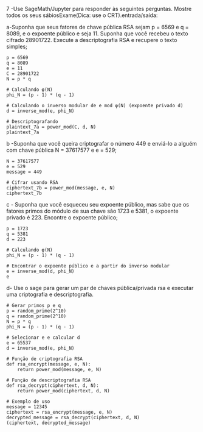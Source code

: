 7 -Use  SageMath/Jupyter  para  responder  às  seguintes  perguntas.  Mostre  todos  os  seus  sábiosExame(Dica:  use  o  CRT).entrada/saída:

a-Suponha  que  seus  fatores  de  chave  pública  RSA  sejam  p  =  6569  e  q  =  8089,  e  o  expoente  público  e  seja  11. Suponha  que  você  recebeu  o  texto  cifrado  28901722.  Execute  a  descriptografia  RSA  e  recupere  o  texto  simples;

```
p = 6569
q = 8089
e = 11
C = 28901722
N = p * q

# Calculando φ(N)
phi_N = (p - 1) * (q - 1)

# Calculando o inverso modular de e mod φ(N) (expoente privado d)
d = inverse_mod(e, phi_N)

# Descriptografando
plaintext_7a = power_mod(C, d, N)
plaintext_7a

```

b -Suponha  que  você  queira  criptografar  o  número  449  e  enviá-lo  a  alguém  com  chave  pública N  =  37617577  e  e  =  529;

```
N = 37617577
e = 529
message = 449

# Cifrar usando RSA
ciphertext_7b = power_mod(message, e, N)
ciphertext_7b

```

c - Suponha  que  você  esqueceu  seu  expoente  público,  mas  sabe  que  os  fatores  primos  do  módulo  de  sua  chave são  1723  e  5381,  o  expoente  privado  é  223.  Encontre  o  expoente  público;

```
p = 1723
q = 5381
d = 223

# Calculando φ(N)
phi_N = (p - 1) * (q - 1)

# Encontrar o expoente público e a partir do inverso modular
e = inverse_mod(d, phi_N)
e

```

d- Use  o  sage  para  gerar  um  par  de  chaves  pública/privada  rsa  e  executar  uma  criptografia  e  descriptografia.

```
# Gerar primos p e q
p = random_prime(2^10)
q = random_prime(2^10)
N = p * q
phi_N = (p - 1) * (q - 1)

# Selecionar e e calcular d
e = 65537
d = inverse_mod(e, phi_N)

# Função de criptografia RSA
def rsa_encrypt(message, e, N):
    return power_mod(message, e, N)

# Função de descriptografia RSA
def rsa_decrypt(ciphertext, d, N):
    return power_mod(ciphertext, d, N)

# Exemplo de uso
message = 12345
ciphertext = rsa_encrypt(message, e, N)
decrypted_message = rsa_decrypt(ciphertext, d, N)
(ciphertext, decrypted_message)

```
